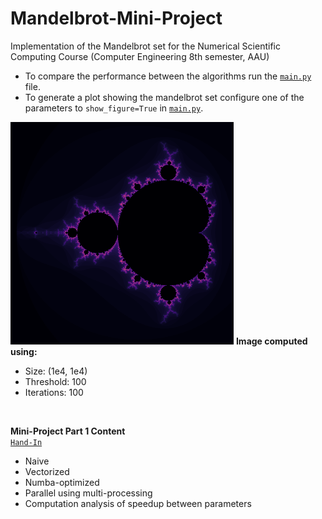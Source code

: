 # Mandelbrot-Mini-Project
Implementation of the Mandelbrot set for the Numerical Scientific Computing Course (Computer Engineering 8th semester, AAU)

- To compare the performance between the algorithms run the [``main.py``](main.py) file.
- To generate a plot showing the mandelbrot set configure one of the parameters to ``show_figure=True`` in [``main.py``](main.py).

![alt text](MandelbrotOutput.png)
**Image computed using:**
- Size: (1e4, 1e4)
- Threshold: 100
- Iterations: 100
</br>

**Mini-Project Part 1 Content**</br>
[``Hand-In``](Part%201%20-%20Algorithms%20with%20performance%20analysis)
- Naive
- Vectorized
- Numba-optimized
- Parallel using multi-processing
- Computation analysis of speedup between parameters</br>
</br>
